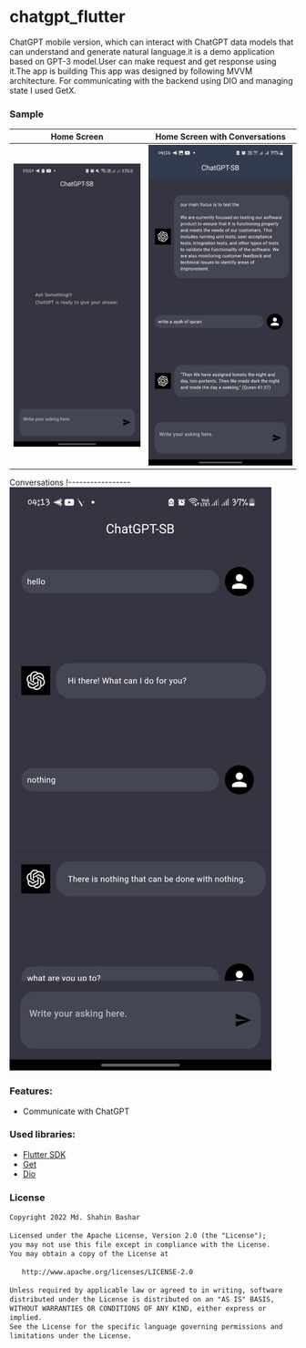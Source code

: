 # chatgpt_flutter

ChatGPT mobile version, which can interact with ChatGPT data models that can understand and generate natural language.it is a demo application based on GPT-3 model.User can make request and get response using it.The app is building This app was designed by following MVVM architecture. For communicating with the backend using DIO and managing state I used GetX.

### Sample

Home Screen | Home Screen with Conversations
-------------|-----------------
![alt text](images/1.jpeg "Home Screeen") | ![alt text](images/2.jpeg "Conversations")

Conversations
!-----------------
![alt text](images/3.jpeg "Conversations")

### Features:

* Communicate with ChatGPT


### Used libraries:

* [Flutter SDK](https://flutter.dev/)
* [Get](https://pub.dev/packages/get)
* [Dio](https://pub.dev/packages/dio)


### License

```
Copyright 2022 Md. Shahin Bashar

Licensed under the Apache License, Version 2.0 (the "License");
you may not use this file except in compliance with the License.
You may obtain a copy of the License at

   http://www.apache.org/licenses/LICENSE-2.0

Unless required by applicable law or agreed to in writing, software
distributed under the License is distributed on an "AS IS" BASIS,
WITHOUT WARRANTIES OR CONDITIONS OF ANY KIND, either express or implied.
See the License for the specific language governing permissions and
limitations under the License.
